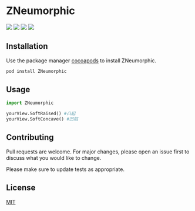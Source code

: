 # ZNeumorphic

![](https://img.shields.io/cocoapods/v/ZNeumorphic.svg?style=flat)
![](https://img.shields.io/cocoapods/l/Alamofire.svg?style=flat)
![](https://img.shields.io/badge/language-swift-orange.svg)
![](https://img.shields.io/badge/platform-ios-lightgrey.svg)

## Installation

Use the package manager [cocoapods](https://pip.pypa.io/en/stable/) to install ZNeumorphic.
```bash
pod install ZNeumorphic
```

## Usage
```python
import ZNeumorphic

yourView.SoftRaised() #凸起 
yourView.SoftConcave() #凹陷
```

## Contributing
Pull requests are welcome. For major changes, please open an issue first to discuss what you would like to change.

Please make sure to update tests as appropriate.

## License
[MIT](https://choosealicense.com/licenses/mit/)
